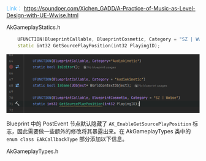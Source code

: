 <font color=#4db8ff>Link：</font> https://soundoer.com/Xichen_GADD/A-Practice-of-Music-as-Level-Design-with-UE-Wwise.html

AkGameplayStatics.h

```c++
	UFUNCTION(BlueprintCallable, BlueprintCosmetic, Category = "SZ | Wwise")
	static int32 GetSourcePlayPosition(int32 PlayingID);
```

![image-20241206003629432](./assets/image-20241206003629432.png)

Blueprint 中的 PostEvent 节点默认隐藏了 `AK_EnableGetSourcePlayPosition` 标志，因此需要做一些额外的修改将其暴露出来。在 AkGameplayTypes 类中的 `enum class EAkCallbackType` 部分添加以下信息。





AkGameplayTypes.h